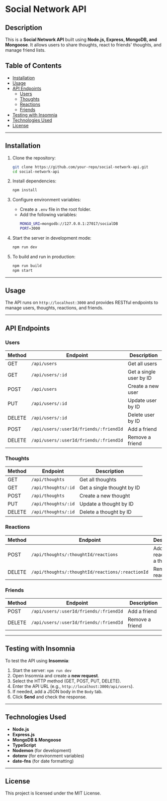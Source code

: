 # Social Network API

## Description

This is a **Social Network API** built using **Node.js, Express, MongoDB, and Mongoose**. It allows users to share thoughts, react to friends' thoughts, and manage friend lists.

## Table of Contents

- [Installation](#installation)
- [Usage](#usage)
- [API Endpoints](#api-endpoints)
  - [Users](#users)
  - [Thoughts](#thoughts)
  - [Reactions](#reactions)
  - [Friends](#friends)
- [Testing with Insomnia](#testing-with-insomnia)
- [Technologies Used](#technologies-used)
- [License](#license)

---

## Installation

1. Clone the repository:

   ```sh
   git clone https://github.com/your-repo/social-network-api.git
   cd social-network-api
   ```

2. Install dependencies:

   ```sh
   npm install
   ```

3. Configure environment variables:

   - Create a `.env` file in the root folder.
   - Add the following variables:
     ```sh
     MONGO_URI=mongodb://127.0.0.1:27017/socialDB
     PORT=3000
     ```

4. Start the server in development mode:

   ```sh
   npm run dev
   ```

5. To build and run in production:

   ```sh
   npm run build
   npm start
   ```

---

## Usage

The API runs on `http://localhost:3000` and provides RESTful endpoints to manage users, thoughts, reactions, and friends.

---

## API Endpoints

### **Users**

| Method | Endpoint                               | Description             |
| ------ | -------------------------------------- | ----------------------- |
| GET    | `/api/users`                           | Get all users           |
| GET    | `/api/users/:id`                       | Get a single user by ID |
| POST   | `/api/users`                           | Create a new user       |
| PUT    | `/api/users/:id`                       | Update user by ID       |
| DELETE | `/api/users/:id`                       | Delete user by ID       |
| POST   | `/api/users/:userId/friends/:friendId` | Add a friend            |
| DELETE | `/api/users/:userId/friends/:friendId` | Remove a friend         |

### **Thoughts**

| Method | Endpoint            | Description                |
| ------ | ------------------- | -------------------------- |
| GET    | `/api/thoughts`     | Get all thoughts           |
| GET    | `/api/thoughts/:id` | Get a single thought by ID |
| POST   | `/api/thoughts`     | Create a new thought       |
| PUT    | `/api/thoughts/:id` | Update a thought by ID     |
| DELETE | `/api/thoughts/:id` | Delete a thought by ID     |

### **Reactions**

| Method | Endpoint                                         | Description                 |
| ------ | ------------------------------------------------ | --------------------------- |
| POST   | `/api/thoughts/:thoughtId/reactions`             | Add a reaction to a thought |
| DELETE | `/api/thoughts/:thoughtId/reactions/:reactionId` | Remove a reaction           |

### **Friends**

| Method | Endpoint                               | Description     |
| ------ | -------------------------------------- | --------------- |
| POST   | `/api/users/:userId/friends/:friendId` | Add a friend    |
| DELETE | `/api/users/:userId/friends/:friendId` | Remove a friend |

---

## Testing with Insomnia

To test the API using **Insomnia**:

1. Start the server: `npm run dev`
2. Open Insomnia and create a **new request**.
3. Select the HTTP method (GET, POST, PUT, DELETE).
4. Enter the API URL (e.g., `http://localhost:3000/api/users`).
5. If needed, add a JSON body in the `Body` tab.
6. Click **Send** and check the response.

---

## Technologies Used

- **Node.js**
- **Express.js**
- **MongoDB & Mongoose**
- **TypeScript**
- **Nodemon** (for development)
- **dotenv** (for environment variables)
- **date-fns** (for date formatting)

---

## License

This project is licensed under the MIT License.

